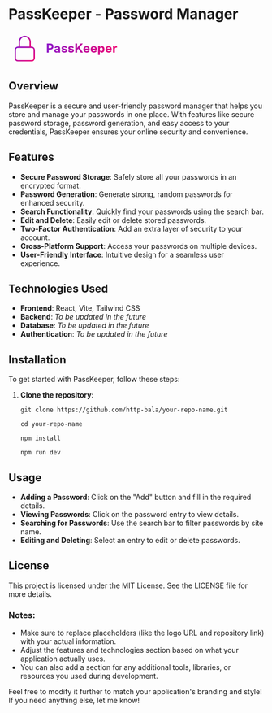 # PassKeeper - Password Manager

<div style="display: flex; align-items: center;">
    <svg
      xmlns="http://www.w3.org/2000/svg"
      width="64"
      height="64"
      viewBox="0 0 24 24"
      fill="none"
      stroke="url(#gradient)"  <!-- Change stroke to gradient -->
      strokeWidth="2"
      strokeLinecap="round"
      strokeLinejoin="round"
    >
        <defs>
            <linearGradient id="gradient" x1="0%" y1="0%" x2="100%" y2="100%">
                <stop offset="0%" style="stop-color:#8D17C8; stop-opacity:1" />
                <stop offset="100%" style="stop-color:#EE0073; stop-opacity:1" />
            </linearGradient>
        </defs>
        <rect x="5" y="11" width="14" height="10" rx="2" ry="2" />
        <path d="M8 11V7a4 4 0 0 1 8 0v4" />
        <line x1="12" y1="16" x2="12" y2="16" />
    </svg>
    <span style="
        font-size: 24px;
        font-weight: bold;
        margin-left: 10px;
        background: linear-gradient(to right, #8D17C8, #EE0073);
        -webkit-background-clip: text;
        -webkit-text-fill-color: transparent;">
        PassKeeper
    </span>
</div>




## Overview

PassKeeper is a secure and user-friendly password manager that helps you store and manage your passwords in one place. With features like secure password storage, password generation, and easy access to your credentials, PassKeeper ensures your online security and convenience.

## Features

- **Secure Password Storage**: Safely store all your passwords in an encrypted format.
- **Password Generation**: Generate strong, random passwords for enhanced security.
- **Search Functionality**: Quickly find your passwords using the search bar.
- **Edit and Delete**: Easily edit or delete stored passwords.
- **Two-Factor Authentication**: Add an extra layer of security to your account.
- **Cross-Platform Support**: Access your passwords on multiple devices.
- **User-Friendly Interface**: Intuitive design for a seamless user experience.

## Technologies Used

- **Frontend**: React, Vite, Tailwind CSS
- **Backend**: *To be updated in the future*
- **Database**: *To be updated in the future*
- **Authentication**: *To be updated in the future*

## Installation

To get started with PassKeeper, follow these steps:

1. **Clone the repository**:
   ```
   git clone https://github.com/http-bala/your-repo-name.git
   ```
   ```
   cd your-repo-name
    ```
    ```
    npm install
    ```
    ```
    npm run dev
    ```
## Usage
- **Adding a Password**: Click on the "Add" button and fill in the required details.
- **Viewing Passwords**: Click on the password entry to view details.
- **Searching for Passwords**: Use the search bar to filter passwords by site name.
- **Editing and Deleting**: Select an entry to edit or delete passwords.

## License
This project is licensed under the MIT License. See the LICENSE file for more details.



### Notes:
- Make sure to replace placeholders (like the logo URL and repository link) with your actual information.
- Adjust the features and technologies section based on what your application actually uses.
- You can also add a section for any additional tools, libraries, or resources you used during development.
  
Feel free to modify it further to match your application's branding and style! If you need anything else, let me know!
